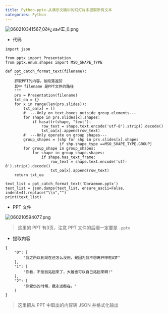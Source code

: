 ```yaml
---
title: Python-pptx-从演示文稿中的幻灯片中提取所有文本
categories: Python
---
```

![060210341567_0∂‡¿≤a√Œ_0.png](https://upload-images.jianshu.io/upload_images/15325592-75202deac3245d68.png?imageMogr2/auto-orient/strip%7CimageView2/2/w/1240)
<!-- more -->

- 代码

```
import json

from pptx import Presentation
from pptx.enum.shapes import MSO_SHAPE_TYPE

def ppt_catch_format_text(filename):
    """
    抓取PPT的内容，按段落返回
    其中 filename 是PPT文件的路径
    """
    prs = Presentation(filename)
    txt_oa = {}
    for x in range(len(prs.slides)):
        txt_oa[x] = []
        #  ---Only on text-boxes outside group elements---
        for shape in prs.slides[x].shapes:
            if hasattr(shape, "text"):
                row_text = shape.text.encode('utf-8').strip().decode()
                txt_oa[x].append(row_text)
        #  ---Only operate on group shapes---
        group_shapes = [shp for shp in prs.slides[x].shapes 
                        if shp.shape_type ==MSO_SHAPE_TYPE.GROUP]
        for group_shape in group_shapes:
            for shape in group_shape.shapes:
                if shape.has_text_frame:
                    row_text = shape.text.encode('utf-8').strip().decode()
                    txt_oa[x].append(row_text)
    return txt_oa

text_list = ppt_catch_format_text('Doraemon.pptx')
text_list = json.dumps(text_list, ensure_ascii=False, indent=4).replace("\\n","")
print(text_list)
```

- PPT 文件

![060210594077.png](https://upload-images.jianshu.io/upload_images/15325592-29e0b61b77b32397.png?imageMogr2/auto-orient/strip%7CimageView2/2/w/1240)
<!-- more -->


> 这里的 PPT 有3页，注意 PPT 文件的后缀一定要是 `.pptx`

- 提取内容

```
{
    "0": [
        "我之所以到现在还怎么没用，是因为我不想离开哆啦A梦"
    ],
    "1": [
        "你看，不倒翁站起来了，大雄也可以自己站起来啊!"
    ],
    "2": [
        "你受伤的时候，我永远都在。"
    ]
}
```

> 这里把从 PPT 中取出的内容转 JSON 并格式化输出
